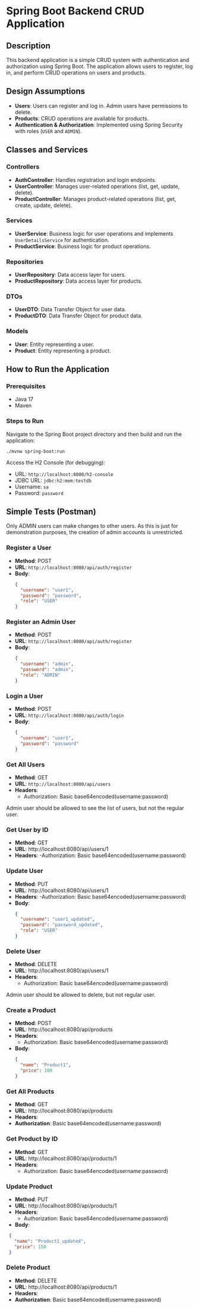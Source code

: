 # Spring Boot Backend CRUD Application

## Description

This backend application is a simple CRUD system with authentication and authorization using Spring Boot. The application allows users to register, log in, and perform CRUD operations on users and products.

## Design Assumptions

- **Users**: Users can register and log in. Admin users have permissions to delete.
- **Products**: CRUD operations are available for products.
- **Authentication & Authorization**: Implemented using Spring Security with roles (`USER` and `ADMIN`).

## Classes and Services

### Controllers
- **AuthController**: Handles registration and login endpoints.
- **UserController**: Manages user-related operations (list, get, update, delete).
- **ProductController**: Manages product-related operations (list, get, create, update, delete).

### Services
- **UserService**: Business logic for user operations and implements `UserDetailsService` for authentication.
- **ProductService**: Business logic for product operations.

### Repositories
- **UserRepository**: Data access layer for users.
- **ProductRepository**: Data access layer for products.

### DTOs
- **UserDTO**: Data Transfer Object for user data.
- **ProductDTO**: Data Transfer Object for product data.

### Models
- **User**: Entity representing a user.
- **Product**: Entity representing a product.

## How to Run the Application

### Prerequisites
- Java 17
- Maven

### Steps to Run

Navigate to the Spring Boot project directory and then build and run the application:
```
./mvnw spring-boot:run
```


Access the H2 Console (for debugging):
- URL: `http://localhost:8080/h2-console`
- JDBC URL: `jdbc:h2:mem:testdb`
- Username: `sa`
- Password: `password`

## Simple Tests (Postman)

Only ADMIN users can make changes to other users. 
As this is just for demonstration purposes, the creation of admin accounts is unrestricted.

### Register a User

- **Method**: POST
- **URL**: `http://localhost:8080/api/auth/register`
- **Body**:
  ```json
  {
    "username": "user1",
    "password": "password",
    "role": "USER"
  }
  ```

### Register an Admin User

- **Method**: POST
- **URL**: `http://localhost:8080/api/auth/register`
- **Body**:
  ```json
  {
    "username": "admin",
    "password": "admin",
    "role": "ADMIN"
  }
  ```
### Login a User

- **Method**: POST
- **URL**: `http://localhost:8080/api/auth/login`
- **Body**:
  ```json
  {
    "username": "user1",
    "password": "password"
  }
  ```

### Get All Users

- **Method**: GET
- **URL**: `http://localhost:8080/api/users`
- **Headers**:
  - Authorization: Basic base64encoded(username:password)

Admin user should be allowed to see the list of users, but not the regular user.

### Get User by ID

- **Method**: GET
- **URL**: http://localhost:8080/api/users/1
- **Headers**:
   -Authorization: Basic base64encoded(username:password)


### Update User
- **Method**: PUT
- **URL**: http://localhost:8080/api/users/1
- **Headers**:
   -Authorization: Basic base64encoded(username:password)
- **Body**:
  ```json
  {
    "username": "user1_updated",
    "password": "password_updated",
    "role": "USER"
  }
  ```

### Delete User
- **Method**: DELETE
- **URL**: http://localhost:8080/api/users/1
- **Headers**:
  - Authorization: Basic base64encoded(username:password)

Admin user should be allowed to delete, but not regular user.

### Create a Product
- **Method**: POST
- **URL**: http://localhost:8080/api/products
- **Headers**:
  - Authorization: Basic base64encoded(username:password)
- **Body**:
  ```json
  {
    "name": "Product1",
    "price": 100
  }
  ```

### Get All Products
- **Method**: GET
- **URL**: http://localhost:8080/api/products
- **Headers**:
- **Authorization**: Basic base64encoded(username:password)


### Get Product by ID
- **Method**: GET
- **URL**: http://localhost:8080/api/products/1
- **Headers**:
  - Authorization: Basic base64encoded(username:password)

### Update Product
- **Method**: PUT
- **URL**: http://localhost:8080/api/products/1
- **Headers**:
  - Authorization: Basic base64encoded(username:password)
- **Body**:
 ```json
  {
    "name": "Product1_updated",
    "price": 150
  }
  ```

### Delete Product
- **Method**: DELETE
- **URL**: http://localhost:8080/api/products/1
- **Headers**:
- **Authorization**: Basic base64encoded(username:password)

  







